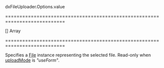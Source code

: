 <!--id-->dxFileUploader.Options.value<!--/id-->
===========================================================================
<!--default-->[]<!--/default-->
<!--type-->Array<File><!--/type-->
===========================================================================

<!--shortDescription-->
Specifies a [File](http://www.w3.org/TR/FileAPI/#dfn-file) instance representing the selected file. Read-only when [uploadMode](/Documentation/ApiReference/UI_Widgets/dxFileUploader/Configuration/#uploadMode) is *"useForm"*.
<!--/shortDescription-->

<!--fullDescription-->

<!--/fullDescription-->
